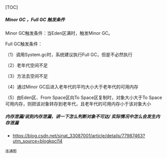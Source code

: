 [TOC]

##### Minor GC ，Full GC 触发条件

Minor GC触发条件：当Eden区满时，触发Minor GC。

Full GC触发条件：

（1）调用System.gc时，系统建议执行Full GC，但是不必然执行

（2）老年代空间不足

（3）方法去空间不足

（4）通过Minor GC后进入老年代的平均大小大于老年代的可用内存

（5）由Eden区、From Space区向To Space区复制时，对象大小大于To Space可用内存，则把该对象转存到老年代，且老年代的可用内存小于该对象大小



##### 内存泄漏/说到内存泄漏，讲一下怎么判断对象不可达/ 实际情况中怎么会发生内存泄漏

- https://blog.csdn.net/sinat_33087001/article/details/77987463?utm_source=blogkpcl14

```
连通图
```

